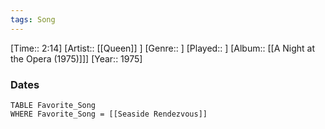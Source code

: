 ```yaml
---
tags: Song  
---
```

[Time:: 2:14]
[Artist:: [[Queen]] ]
[Genre:: ]
[Played:: ]
[Album:: [[A Night at the Opera (1975)]]]
[Year:: 1975]
### Dates
````dataview
TABLE Favorite_Song
WHERE Favorite_Song = [[Seaside Rendezvous]]
````